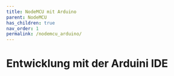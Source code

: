```yaml
---
title: NodeMCU mit Arduino
parent: NodeMCU
has_children: true
nav_order: 1
permalink: /nodemcu_arduino/
---
```


# Entwicklung mit der Arduini IDE